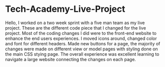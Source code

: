 # Tech-Academy-Live-Project
Hello, I worked on a two week sprint with a five man team as my live project.
These are the different code piece that I changed for the live project.
Most of the coding changes I did were to the front-end website to enhance the end users experiences. I moved icons around, changed color and font for different headers. Made new buttons for a page, the majority of changes were made on different view or model pages with styling done on the main CSS stying page. The overall experience was excellent learning to navigate a large website connecting the changes on each page.
